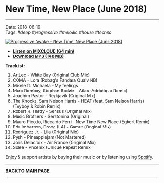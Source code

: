# New Time, New Place (June 2018)

----

Date: 2018-06-19  
Tags: *#deep* *#progressive* *#melodic* *#house* *#techno*    
  
[![Progressive Awake - New Time, New Place (June 2018)](https://thumbnailer.mixcloud.com/unsafe/300x300/extaudio/3/6/a/3/1c5c-1518-47df-860a-d645aa4d5d08)](https://www.mixcloud.com/progressiveawake/new-time-new-place-june-2018/)  

* [**Listen on MIXCLOUD (64 min)**](https://www.mixcloud.com/progressiveawake/new-time-new-place-june-2018/)  
* [**Download MP3 (148 MB)**](https://1drv.ms/u/s!AmzuuXrjf51v2LMOL5M5N-xJ-9JW1w?e=piK7MZ) 

**Tracklist:**  
 
01. ArtLec - White Bay (Original Club Mix)
02. COMA - Lora (Robag's Fandara Qualv NB)
03. Mikele ft. Michaela - My feelings
04. Marc Romboy, Stephan Bodzin - Atlas (Adriatique Remix)
05. Joachim Pastor - Reykjavik (Original Mix)
06. The Knocks, Sam Nelson Harris - HEAT (feat. Sam Nelson Harris) (Toyboy & Robin Remix)
07. Robert R. Hardy - Sensus (Original Mix)
08. Music Brothers - Seratonina (Original)
09. Mauro Picotto, Riccardo Ferri - New Time New Place (Egbert Remix)
10. Edu Imbernon, Droog (LA) - Gamut (Original Mix)
11. Rodriguez Jr. - Lila (Original Mix)
12. Pysh - Pineapplejam (Not Mastered)
13. Joris Delacroix - Air France (Original Mix)
14. Solee - Phoenix (Unique Repeat Remix)
 
Enjoy & support artists by buying their music or by listening using 
[Spotify](https://open.spotify.com/user/hopbit/playlist/2t2d8XXigBzIN9VVOZUTm6?si=Xq1rzbIOSISla_sx27XGnQ).

----

[**BACK TO MAIN PAGE**](./README.md)

---- 
